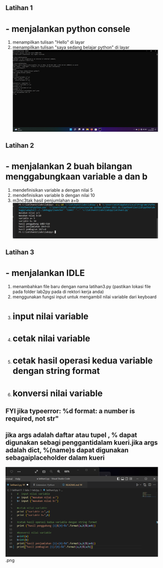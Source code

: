 

## Latihan 1
# - menjalankan python consele
1. menampilkan tulisan "Hello" di layar
2. menampilkan tulisan "saya sedang belajar python" di layar
![gambar](screenshot/Screenshot%20(19).png)

## Latihan 2
# - menjalankan 2 buah bilangan menggabungkaan variable a dan b
1. mendefinisikan variable a dengan nilai 5
2. mendefinisikan variable b dengan nilai 10
3. m3nc3tak hasil penjumlahan a+b
![gambar](screenshot/Screenshot%20(22).png)

## Latihan 3
# - menjalankan IDLE
1. menambahkan file baru dengan nama latihan3.py (pastikan lokasi file pada folder lab2py pada di rektori kerja anda)
2. menggunakan fungsi input untuk mengambil nilai variable dari keyboard
1. # input nilai variable
2. # cetak nilai variable
3. # cetak hasil operasi kedua variable dengan string format
4. # konversi nilai variable
## FYI jika typeerror: %d format: a number is required, not str"
## jika args adalah daftar atau tupel , % dapat digunakan sebagi penggantidalam kueri.jika args adalah dict, %(name)s dapat digunakan sebagaiplaceholder dalam kueri
![gambar](screenshot/Screenshot%20(23).png).png